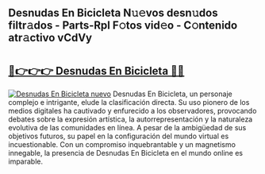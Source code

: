## Desnudas En Bicicleta N𝚞𝚎vos desn𝚞dos filtr𝚊dos - Parts-Rpl F𝚘tos vid𝚎o - C𝚘ntenido atr𝚊ctivo vCdVy

# <h2><a href="http://mb4bf2.tromn.icu/?c=Desnudas+En+Bicicleta">🔗👉👉👉 Desnudas En Bicicleta 🔗🔗</a></h2>

[![Desnudas En Bicicleta nuevo](https://i.imgur.com/pEAQMta.gif)](http://mb4bf2.tromn.icu/?c=Desnudas+En+Bicicleta)
Desnudas En Bicicleta, un personaje complejo e intrigante, elude la clasificación directa. Su uso pionero de los medios digitales ha cautivado y enfurecido a los observadores, provocando debates sobre la expresión artística, la autorrepresentación y la naturaleza evolutiva de las comunidades en línea. A pesar de la ambigüedad de sus objetivos futuros, su papel en la configuración del mundo virtual es incuestionable. Con un compromiso inquebrantable y un magnetismo innegable, la presencia de Desnudas En Bicicleta en el mundo online es imparable.
